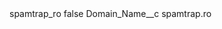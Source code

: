 <?xml version="1.0" encoding="UTF-8"?>
<CustomMetadata xmlns="http://soap.sforce.com/2006/04/metadata" xmlns:xsi="http://www.w3.org/2001/XMLSchema-instance" xmlns:xsd="http://www.w3.org/2001/XMLSchema">
    <label>spamtrap_ro</label>
    <protected>false</protected>
    <values>
        <field>Domain_Name__c</field>
        <value xsi:type="xsd:string">spamtrap.ro</value>
    </values>
</CustomMetadata>

